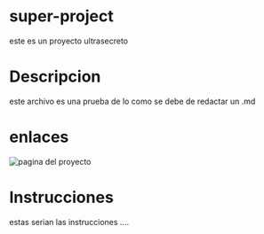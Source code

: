 # super-project
este es un proyecto ultrasecreto
# Descripcion
este archivo es una prueba de lo como se debe de redactar un .md
# enlaces
![pagina del proyecto](https://www.Capgemini.com/)

# Instrucciones
estas serian las instrucciones ....